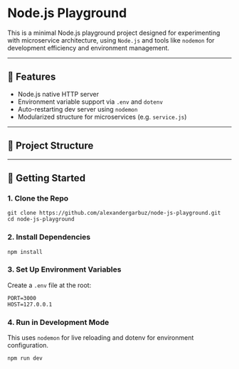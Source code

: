 # Node.js Playground

This is a minimal Node.js playground project designed for experimenting with microservice architecture, using `Node.js` and tools like `nodemon` for development efficiency and environment management.

---

## 🧰 Features

- Node.js native HTTP server
- Environment variable support via `.env` and `dotenv`
- Auto-restarting dev server using `nodemon`
- Modularized structure for microservices (e.g. `service.js`)
---
## 📁 Project Structure
---
## 🚀 Getting Started
### 1. Clone the Repo

```
git clone https://github.com/alexandergarbuz/node-js-playground.git
cd node-js-playground
```
### 2.  Install Dependencies
```
npm install
```
### 3. Set Up Environment Variables
Create a `.env` file at the root:
```
PORT=3000
HOST=127.0.0.1
```
### 4. Run in Development Mode
This uses `nodemon` for live reloading and dotenv for environment configuration.
```
npm run dev
```
